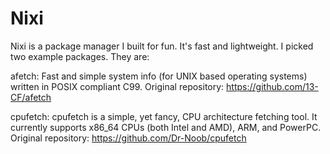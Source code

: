 # Nixi

Nixi is a package manager I built for fun. It's fast and lightweight. I picked two example packages. They are:


afetch: Fast and simple system info (for UNIX based operating systems) written in POSIX compliant C99. Original repository: https://github.com/13-CF/afetch

cpufetch: cpufetch is a simple, yet fancy, CPU architecture fetching tool. It currently supports x86_64 CPUs (both Intel and AMD), ARM, and PowerPC. Original repository: https://github.com/Dr-Noob/cpufetch
